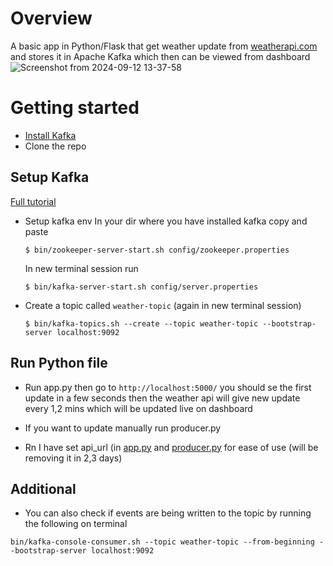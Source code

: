 # Overview 
A basic app in Python/Flask that get weather update from [weatherapi.com](https://www.weatherapi.com/) and stores it in Apache Kafka which then can be viewed from dashboard
![Screenshot from 2024-09-12 13-37-58](https://github.com/user-attachments/assets/ed097c51-5478-401d-b898-32d3e783326f)

# Getting started
- [Install Kafka](https://kafka.apache.org/downloads)
- Clone the repo
## Setup Kafka
[Full tutorial](https://kafka.apache.org/quickstart)

+ Setup kafka env
  In your dir where you have installed kafka copy and paste
  ```
  $ bin/zookeeper-server-start.sh config/zookeeper.properties
  ```
  In new terminal session run
  ```
  $ bin/kafka-server-start.sh config/server.properties
  ```
+ Create a topic called ```weather-topic``` (again in new terminal session)
  ```
  $ bin/kafka-topics.sh --create --topic weather-topic --bootstrap-server localhost:9092
  ```
## Run Python file
+ Run app.py then go to ```http://localhost:5000/```
  you should se the first update in a few seconds then the weather api will give new update every 1,2 mins which will be updated live on dashboard
  
+ If you want to update manually run producer.py

+ Rn I have set api_url (in [app.py](/app.py) and [producer.py](/producer.py) for ease of use (will be removing it in 2,3 days)

## Additional 
+ You can also check if events are being written to the topic by running the following on terminal
```
bin/kafka-console-consumer.sh --topic weather-topic --from-beginning --bootstrap-server localhost:9092
```

